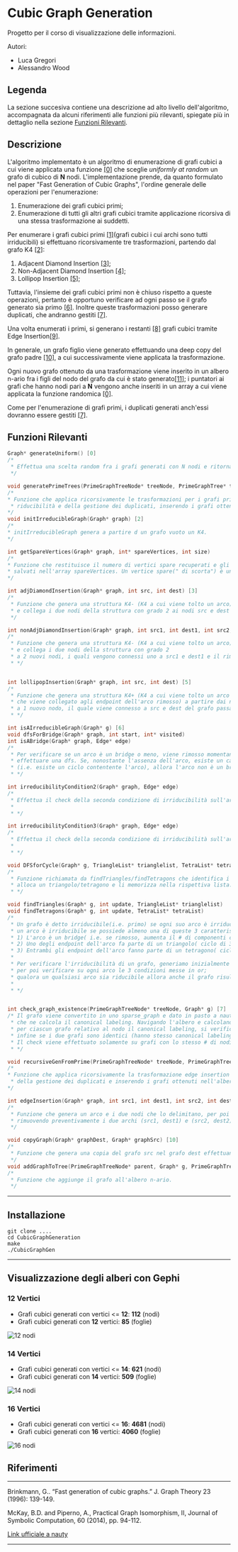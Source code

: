 # Cubic Graph Generation
Progetto per il corso di visualizzazione delle informazioni.

Autori:
- Luca Gregori
- Alessandro Wood
## Legenda
La sezione succesiva contiene una descrizione ad alto livello dell'algoritmo, accompagnata da alcuni riferimenti alle funzioni più rilevanti, spiegate più in dettaglio nella sezione [Funzioni Rilevanti](#funzioni-rilevanti).
## Descrizione
L'algoritmo implementato è un algoritmo di enumerazione di grafi cubici a cui viene applicata una funzione [[0]](#funzioni-rilevanti) che sceglie _uniformly at random_ un grafo di cubico di **N** nodi.
L'implementazione prende, da quanto formulato nel paper "Fast Generation of Cubic Graphs", l'ordine generale delle operazioni per l'enumerazione:
1) Enumerazione dei grafi cubici primi;
2) Enumerazione di tutti gli altri grafi cubici tramite applicazione ricorsiva di una stessa trasformazione ai suddetti.

Per enumerare i grafi cubici primi [[1]](#funzioni-rilevanti)(grafi cubici i cui archi sono tutti irriducibili) si effettuano ricorsivamente tre trasformazioni, partendo dal grafo K4 [[2]](#funzioni-rilevanti):

1) Adjacent Diamond Insertion [[3]](#funzioni-rilevanti);
2) Non-Adjacent Diamond Insertion [[4]](#funzioni-rilevanti);
3) Lollipop Insertion [[5]](#funzioni-rilevanti);

Tuttavia, l'insieme dei grafi cubici primi non è chiuso rispetto a queste operazioni, pertanto è opportuno verificare ad ogni passo se il grafo generato sia primo [[6]](#funzioni-rilevanti).
Inoltre queste trasformazioni posso generare duplicati, che andranno gestiti [[7]](#funzioni-rilevanti).

Una volta enumerati i primi, si generano i restanti [[8]](#funzioni-rilevanti) grafi cubici tramite Edge Insertion[[9]](#funzioni-rilevanti).

In generale, un grafo figlio viene generato effettuando una deep copy del grafo padre [[10]](#funzioni-rilevanti), a cui successivamente viene applicata la trasformazione.

Ogni nuovo grafo ottenuto da una trasformazione viene inserito in un albero n-ario fra i figli del nodo del grafo da cui è stato generato[[11]](#funzioni-rilevanti); i puntatori ai grafi che hanno nodi pari a **N** vengono anche inseriti in un array
a cui viene applicata la funzione randomica [[0]](#funzioni-rilevanti).

Come per l'enumerazione di grafi primi, i duplicati generati anch'essi dovranno essere gestiti [[7]](#funzioni-rilevanti).



## Funzioni Rilevanti
```c
Graph* generateUniform() [0]
/*
 * Effettua una scelta random fra i grafi generati con N nodi e ritorna il grafo scelto. 
 */

void generatePrimeTrees(PrimeGraphTreeNode* treeNode, PrimeGraphTree* tree) [1]
/*
* Funzione che applica ricorsivamente le trasformazioni per i grafi primi a partire da K4 richiamando le funzioni per il check della
 * riducibilità e della gestione dei duplicati, inserendo i grafi ottenuti nell'albero n-ario.
*/
void initIrreducibleGraph(Graph* graph) [2]
/*
* initIrreducibleGraph genera a partire d un grafo vuoto un K4.
*/

int getSpareVertices(Graph* graph, int* spareVertices, int size)
/*
* Funzione che restituisce il numero di vertici spare recuperati e gli stessi che saranno 
* salvati nell'array spareVertices. Un vertice spare(" di scorta") è un vertice che non appare in nessun arco.
*/

int adjDiamondInsertion(Graph* graph, int src, int dest) [3]
/*
 * Funzione che genera una struttura K4- (K4 a cui viene tolto un arco) a partire dai nodi "Spare" 
 * e collega i due nodi della struttura con grado 2 ai nodi src e dest del grafo passato come parametro.
 */

int nonAdjDiamondInsertion(Graph* graph, int src1, int dest1, int src2, int dest2) [4]
/*
 * Funzione che genera una struttura K4- (K4 a cui viene tolto un arco) a partire dai nodi "Spare" 
 * e collega i due nodi della struttura con grado 2 
 * a 2 nuovi nodi, i quali vengono connessi uno a src1 e dest1 e il rimanente a src2 e dest2 del grafo passato come parametro.
 * */


int lollipopInsertion(Graph* graph, int src, int dest) [5]
/*
 * Funzione che genera una struttura K4+ (K4 a cui viene tolto un arco e aggiunto un nuovo nodo
 * che viene collegato agli endpoint dell'arco rimosso) a partire dai nodi "Spare" e collega il nodo della struttura con grado 2 
 * a 1 nuovo nodo, il quale viene connesso a src e dest del grafo passato come parametro.
 * */

int isAIrreducibleGraph(Graph* g) [6]
void dfsForBridge(Graph* graph, int start, int* visited)
int isABridge(Graph* graph, Edge* edge)
/*
 * Per verificare se un arco è un bridge o meno, viene rimosso momentaneamente l'arco in questione per poi
 * effettuare una dfs. Se, nonostante l'assenza dell'arco, esiste un cammino alternativo per i due endpoint dell'arco rimosso 
 * (i.e. esiste un ciclo contentente l'arco), allora l'arco non è un bridge, e lo è altrimenti.
 * */

int irreducibilityCondition2(Graph* graph, Edge* edge)
/*
 * Effettua il check della seconda condizione di irriducibilità sull'arco passato come parametro.
 * 
 * */

int irreducibilityCondition3(Graph* graph, Edge* edge)
/*
 * Effettua il check della seconda condizione di irriducibilità sull'arco passato come parametro.
 * 
 * */

void DFSforCycle(Graph* g, TriangleList* trianglelist, TetraList* tetraList, EdgeList* pathEdgeList, int* visited, int n, int vert, int start, int* count, int triangles)
/*
 * Funzione richiamata da findTriangles/findTetragons che identifica i cicli di lunghezza 3/4, 
 * alloca un triangolo/tetragono e li memorizza nella rispettiva lista.
 * */

void findTriangles(Graph* g, int update, TriangleList* trianglelist)
void findTetragons(Graph* g, int update, TetraList* tetraList)
/*
 * Un grafo è detto irriducibile(i.e. primo) se ogni suo arco è irriducibile; 
 * un arco è irriducibile se possiede almeno una di queste 3 caratteristiche (i.e. condizioni di irriducibilità):
 * 1) L'arco è un bridge( i.e. se rimosso, aumenta il # di componenti connesse del grafo);
 * 2) Uno degli endpoint dell'arco fa parte di un triangolo( ciclo di 3) di cui l'arco non fa parte;
 * 3) Entrambi gli endpoint dell'arco fanno parte di un tetragono( ciclo di 4) di cui l'arco non fa parte.
 * 
 * Per verificare l'irriducibilità di un grafo, generiamo inizialmente le liste di triangoli e tetragoni presenti in esso
 * per poi verificare su ogni arco le 3 condizioni messe in or; 
 * qualora un qualsiasi arco sia riducibile allora anche il grafo risulterà riducibile.
 * 
 * */


int check_graph_existence(PrimeGraphTreeNode* treeNode, Graph* g) [7]
/* Il grafo viene convertito in uno sparse_graph e dato in pasto a nauty 
 * che ne calcola il canonical labeling. Navigando l'albero e calcolando
 * per ciascun grafo relativo al nodo il canonical labeling, si verifica
 * infine se i due grafi sono identici (hanno stesso canonical labeling). 
 * Il check viene effettuato solamente su grafi con lo stesso # di nodi.
 * */

void recursiveGenFromPrime(PrimeGraphTreeNode* treeNode, PrimeGraphTree* tree) [8]
/*
* Funzione che applica ricorsivamente la trasformazione edge insertion a partire dai soli grafi primi richiamando la funzione
 * della gestione dei duplicati e inserendo i grafi ottenuti nell'albero n-ario.
*/

int edgeInsertion(Graph* graph, int src1, int dest1, int src2, int dest2) [9]
/*
 * Funzione che genera un arco e i due nodi che lo delimitano, per poi connettere uno di questi ultimi a src1 e dest1 e l'altro a src2 e dest2, 
 * rimuovendo preventivamente i due archi (src1, dest1) e (src2, dest2).
 */

void copyGraph(Graph* graphDest, Graph* graphSrc) [10]
/*
 * Funzione che genera una copia del grafo src nel grafo dest effettuando una copia ricorsiva delle struttura
 */
void addGraphToTree(PrimeGraphTreeNode* parent, Graph* g, PrimeGraphTree* tree, int isPrime, char* op) [11]
/*
 * Funzione che aggiunge il grafo all'albero n-ario.
 */

```
---
## Installazione

```
git clone ....
cd CubicGraphGeneration
make
./CubicGraphGen
```

---

## Visualizzazione degli alberi con Gephi

### 12 Vertici
- Grafi cubici generati con vertici <= **12**: **112** (nodi)
- Grafi cubici generati con **12** vertici: **85** (foglie)

![12 nodi](imgs/12Nodi.png "12 nodi")
### 14 Vertici
- Grafi cubici generati con vertici <= **14**: **621** (nodi)
- Grafi cubici generati con **14** vertici: **509** (foglie)

![14 nodi](imgs/14Nodi.png "14 nodi")
### 16 Vertici
- Grafi cubici generati con vertici <= **16**: **4681** (nodi)
- Grafi cubici generati con **16** vertici: **4060** (foglie)

![16 nodi](imgs/16Nodi.png "16 nodi")


## Riferimenti

---

Brinkmann, G.. “Fast generation of cubic graphs.” J. Graph Theory 23 (1996): 139-149.

McKay, B.D. and Piperno, A., Practical Graph Isomorphism, II, Journal of Symbolic Computation, 60 (2014), pp. 94-112.

[Link ufficiale a nauty](https://pallini.di.uniroma1.it/)

---
